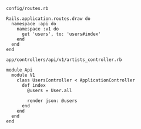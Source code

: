 `config/routes.rb`

```rails
Rails.application.routes.draw do
  namespace :api do
    namespace :v1 do
      get 'users', to: 'users#index'
    end
  end
end
```

`app/controllers/api/v1/artists_controller.rb`

```rails
module Api
  module V1
    class UsersController < ApplicationController
      def index
        @users = User.all
        
        render json: @users
      end
    end
  end
end
```
